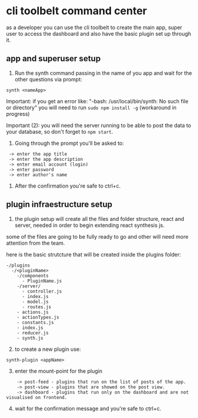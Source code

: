 # cli toolbelt command center

as a developer you can use the cli toolbelt to create the main app, super user to access the dashboard and also have the basic plugin set up through it.

## app and superuser setup

1. Run the synth command passing in the name of you app and wait for the other questions via prompt: 

````
synth <nameApp>
````

Important: if you get an error like: "-bash: /usr/local/bin/synth: No such file or directory" you will need to run ``` sudo npm install -g ``` (workaround in progress)

Important (2): you will need the server running to be able to post the data to your database, so don't forget to ```npm start```.

1. Going through the prompt you'll be asked to:

```
 -> enter the app title
 -> enter the app description
 -> enter email account (login)
 -> enter password
 -> enter author's name
 ```

1. After the confirmation you're safe to ctrl+c.

## plugin infraestructure setup

1. the plugin setup will create all the files and folder structure, react and server, needed in order to begin extending react synthesis js.

some of the files are going to be fully ready to go and other will need more attention from the team.

here is the basic strutcture that will be created inside the plugins folder:

```
-/plugins
  -/<pluginName>
    -/components
      - PluginName.js
    -/server/
      - controller.js
      - index.js
      - model.js
      - routes.js
    - actions.js
    - actionTypes.js
    - constants.js
    - index.js
    - reducer.js
    - synth.js
```

2. to create a new plugin use:

```
synth-plugin <appName>
````

3. enter the mount-point for the plugin
```
    -> post-feed - plugins that run on the list of posts of the app.
    -> post-view - plugins that are showed on the post view.
    -> dashboard - plugins that run only on the dashboard and are not visualised on frontend.
```

4. wait for the confirmation message and you're safe to ctrl+c.